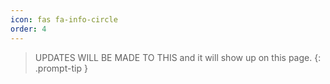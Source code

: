 ```yaml
---
icon: fas fa-info-circle
order: 4
---
```


> UPDATES WILL BE MADE TO THIS and it will show up on this page.
{: .prompt-tip }

